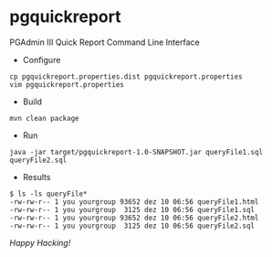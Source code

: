 # pgquickreport
PGAdmin III Quick Report Command Line Interface

* Configure
```
cp pgquickreport.properties.dist pgquickreport.properties
vim pgquickreport.properties
```

* Build
```
mvn clean package
```

* Run
```
java -jar target/pgquickreport-1.0-SNAPSHOT.jar queryFile1.sql queryFile2.sql
```

* Results
```
$ ls -ls queryFile*
-rw-rw-r-- 1 you yourgroup 93652 dez 10 06:56 queryFile1.html
-rw-rw-r-- 1 you yourgroup  3125 dez 10 06:56 queryFile1.sql
-rw-rw-r-- 1 you yourgroup 93652 dez 10 06:56 queryFile2.html
-rw-rw-r-- 1 you yourgroup  3125 dez 10 06:56 queryFile2.sql
```

_Happy Hacking!_

